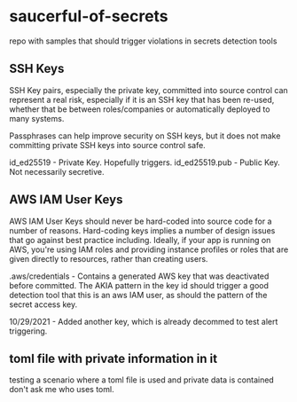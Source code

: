 # saucerful-of-secrets
repo with samples that should trigger violations in secrets detection tools

## SSH Keys
SSH Key pairs, especially the private key, committed into source control can represent a real risk, especially if it is an SSH key that has been re-used, whether that be between roles/companies or  automatically deployed to many systems. 

Passphrases can help improve security on SSH keys, but it does not make committing private SSH keys into source control safe. 

id_ed25519 - Private Key. Hopefully triggers.
id_ed25519.pub - Public Key. Not necessarily secretive.

## AWS IAM User Keys

AWS IAM User Keys should never be hard-coded into source code for a number of reasons. Hard-coding keys implies a number of design issues that go against best practice including. Ideally, if your app is running on AWS, you're using IAM roles and providing instance profiles or roles that are given directly to resources, rather than creating users. 

.aws/credentials - Contains a generated AWS key that was deactivated before committed. The AKIA pattern in the key id should trigger a good detection tool that this is an aws IAM user, as should the pattern of the secret access key.

10/29/2021 - Added another key, which is already decommed to test alert triggering.

## toml file with private information in it
testing a scenario where a toml file is used and private data is contained
don't ask me who uses toml. 